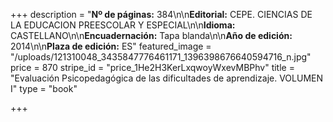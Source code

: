 +++
description = "**Nº de páginas:** 384\n\n**Editorial:** CEPE. CIENCIAS DE LA EDUCACION PREESCOLAR Y ESPECIAL\n\n**Idioma:** CASTELLANO\n\n**Encuadernación:** Tapa blanda\n\n**Año de edición:** 2014\n\n**Plaza de edición:** ES"
featured_image = "/uploads/121310048_3435847776461171_1396398676640594716_n.jpg"
price = 870
stripe_id = "price_1He2H3KerLxqwoyWxevMBPhv"
title = "Evaluación Psicopedagógica de las dificultades de aprendizaje.  VOLUMEN I"
type = "book"

+++
